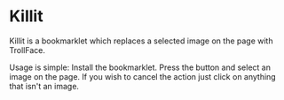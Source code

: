 Killit
======

Killit is a bookmarklet which replaces a selected image on the page with TrollFace.

Usage is simple: Install the bookmarklet. Press the button and select an image on the page.  If you wish to cancel the action just click on anything that isn't an image.
